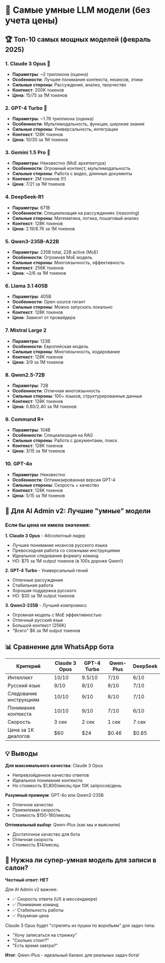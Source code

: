 # 🧠 Самые умные LLM модели (без учета цены)

## 🏆 Топ-10 самых мощных моделей (февраль 2025)

### 1. **Claude 3 Opus** 🥇
- **Параметры**: ~2 триллиона (оценка)
- **Особенности**: Лучшее понимание контекста, нюансов, этики
- **Сильные стороны**: Рассуждения, анализ, творчество
- **Контекст**: 200K токенов
- **Цена**: $15/$75 за 1M токенов

### 2. **GPT-4 Turbo** 🥈
- **Параметры**: ~1.76 триллиона (оценка)
- **Особенности**: Мультимодальность, функции, широкие знания
- **Сильные стороны**: Универсальность, интеграции
- **Контекст**: 128K токенов
- **Цена**: $10/$30 за 1M токенов

### 3. **Gemini 1.5 Pro** 🥉
- **Параметры**: Неизвестно (MoE архитектура)
- **Особенности**: Огромный контекст, мультимодальность
- **Сильные стороны**: Работа с видео, длинные документы
- **Контекст**: 2M токенов (!!)
- **Цена**: $7/$21 за 1M токенов

### 4. **DeepSeek-R1** 
- **Параметры**: 671B
- **Особенности**: Специализация на рассуждениях (reasoning)
- **Сильные стороны**: Математика, логика, пошаговый анализ
- **Контекст**: 128K токенов
- **Цена**: $2.19/$8.76 за 1M токенов

### 5. **Qwen3-235B-A22B**
- **Параметры**: 235B total, 22B active (MoE)
- **Особенности**: Огромная MoE модель
- **Сильные стороны**: Многоязычность, эффективность
- **Контекст**: 256K токенов
- **Цена**: ~$2/$6 за 1M токенов

### 6. **Llama 3.1 405B**
- **Параметры**: 405B
- **Особенности**: Open-source гигант
- **Сильные стороны**: Можно запускать локально
- **Контекст**: 128K токенов
- **Цена**: Зависит от провайдера

### 7. **Mistral Large 2**
- **Параметры**: 123B
- **Особенности**: Европейская модель
- **Сильные стороны**: Многоязычность, кодирование
- **Контекст**: 128K токенов
- **Цена**: $3/$9 за 1M токенов

### 8. **Qwen2.5-72B**
- **Параметры**: 72B
- **Особенности**: Отличная многоязычность
- **Сильные стороны**: 100+ языков, структурированные данные
- **Контекст**: 128K токенов
- **Цена**: $0.80/$2.40 за 1M токенов

### 9. **Command R+**
- **Параметры**: 104B
- **Особенности**: Специализация на RAG
- **Сильные стороны**: Работа с документами, поиск
- **Контекст**: 128K токенов
- **Цена**: $3/$15 за 1M токенов

### 10. **GPT-4o**
- **Параметры**: Неизвестно
- **Особенности**: Оптимизированная версия GPT-4
- **Сильные стороны**: Скорость + качество
- **Контекст**: 128K токенов
- **Цена**: $5/$15 за 1M токенов

## 🎯 Для AI Admin v2: Лучшие "умные" модели

### Если бы цена не имела значения:

**1. Claude 3 Opus** - Абсолютный лидер
- Лучшее понимание нюансов русского языка
- Превосходная работа со сложными инструкциями
- Идеальное следование формату команд
- НО: $75 за 1M output токенов (в 100x дороже Qwen!)

**2. GPT-4 Turbo** - Универсальный гений
- Отличные рассуждения
- Стабильная работа
- Хорошая поддержка русского
- НО: $30 за 1M output токенов

**3. Qwen3-235B** - Лучший компромисс
- Огромная модель с MoE эффективностью
- Отличный русский язык
- Большой контекст (256K)
- "Всего" $6 за 1M output токенов

## 📊 Сравнение для WhatsApp бота

| Критерий | Claude 3 Opus | GPT-4 Turbo | Qwen-Plus | DeepSeek |
|----------|---------------|-------------|-----------|----------|
| Интеллект | 10/10 | 9.5/10 | 7/10 | 6/10 |
| Русский язык | 9/10 | 8/10 | 8/10 | 7/10 |
| Следование инструкциям | 10/10 | 9/10 | 8/10 | 7/10 |
| Понимание контекста | 10/10 | 9/10 | 7/10 | 6/10 |
| Скорость | 3 сек | 2 сек | 1 сек | 7 сек |
| Цена за 1K диалогов | $60 | $24 | $0.46 | $0.85 |

## 💡 Выводы

**Для максимального качества**: Claude 3 Opus
- Непревзойденное качество ответов
- Идеальное понимание контекста
- Но стоимость $1,800/месяц при 10K запросов/день

**Разумный премиум**: GPT-4o или Qwen3-235B
- Отличное качество
- Приемлемая скорость
- Стоимость $150-180/месяц

**Оптимальный выбор**: Qwen-Plus (как мы и выяснили)
- Достаточное качество для бота
- Отличная скорость
- Стоимость $14/месяц

## 🤔 Нужна ли супер-умная модель для записи в салон?

**Честный ответ: НЕТ**

Для AI Admin v2 важнее:
- ✅ Скорость ответа (UX в мессенджере)
- ✅ Понимание команд
- ✅ Стабильность работы
- ✅ Разумная цена

Claude 3 Opus будет "стрелять из пушки по воробьям" для задач типа:
- "Хочу записаться на стрижку"
- "Сколько стоит?"
- "Есть время завтра?"

**Итог**: Qwen-Plus - идеальный баланс для реальных задач бота!
